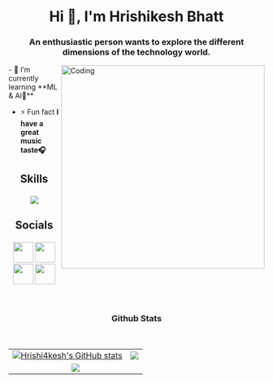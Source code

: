 <h1 align="center">Hi 👋, I'm Hrishikesh Bhatt</h1>
<h3 align="center">An enthusiastic person wants to explore the different dimensions of the technology world.</h3>
<img align="right" alt="Coding" width="400" src="https://cdn.pixabay.com/animation/2023/01/24/10/52/10-52-12-184_512.gif">
- 🌱 I’m currently learning **ML & AI🤖**

- ⚡ Fun fact **I have a great music taste🎧**

<h2><p align="center">Skills</p></h2>

<p align="center">
     <img src="https://skillicons.dev/icons?i=python,cpp,c,java,js,html,css,bootstrap,mysql,firebase,androidstudio,netlify,linux,bash,git,github,figma,ai&perline=6">
</p>

<h2><p align="center">Socials</p></h2>

<p align="center">
    <a href="https://github.com/Hrishi4kesh" target="_blank" rel="noreferrer"><img src="https://raw.githubusercontent.com/danielcranney/readme-generator/main/public/icons/socials/github-dark.svg" width="40" height="40" /></a>
    <a href="https://www.instagram.com/_hrishikesh_bhatt_" target="_blank" rel="noreferrer"><img src="https://raw.githubusercontent.com/danielcranney/readme-generator/main/public/icons/socials/instagram.svg" width="40" height="40" /></a>
    <a href="https://www.linkedin.com/in/hrishikeshbhatt01" target="_blank" rel="noreferrer"><img src="https://raw.githubusercontent.com/danielcranney/readme-generator/main/public/icons/socials/linkedin.svg" width="40" height="40" /></a> 
    <a href="https://twitter.com/_Hrishi_kesh_" target="_blank" rel="noreferrer"><img src="https://raw.githubusercontent.com/danielcranney/readme-generator/main/public/icons/socials/twitter-dark.svg" width="40" height="40" /></a></p>

<br>
<h3><p align="center"><b>Github Stats</b></p></h3>
<table>
     <tr> 
          <td>
               <a href="https://github.com/Hrishi4kesh"><img src="https://github-readme-stats.vercel.app/api?username=Hrishi4kesh&show_icons=true&theme=transparent&hide_border=true" alt="Hrishi4kesh's GitHub stats" /></a> 
          </td> 
          <td> 
               <a href="https://github.com/Hrishi4kesh"><img src="https://github-readme-streak-stats.herokuapp.com/?user=Hrishi4kesh&stroke=0891b2&background=0d1117&ring=ec4899&fire=ec4899&currStreakNum=0891b2&currStreakLabel=ec4899&sideNums=0891b2&sideLabels=0891b2&dates=0891b2&hide_border=true" /></a>
          </td> 
     </tr> 
     <br>
     <tr>
          <td colspan="2" align="center">
               <center>
               <a href="https://visitorbadge.io/status?path=https%3A%2F%2Fgithub.com%2FHrishi4kesh"><img src="https://api.visitorbadge.io/api/visitors?path=https%3A%2F%2Fgithub.com%2FHrishi4kesh&label=Visitors&labelColor=%23d9e3f0&countColor=%23555555&style=flat&labelStyle=upper" /></a>
               </center>
          </td>
     </tr>
</table>

